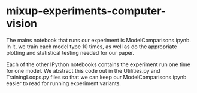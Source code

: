 # mixup-experiments-computer-vision

The mains notebook that runs our experiment is ModelComparisons.ipynb. In it, we train each model type 10 times, as well as do the appropriate plotting and statistical testing needed for our paper. 

Each of the other IPython notebooks contains the experiment run one time for one model. We abstract this code out in the Utilities.py and TrainingLoops.py files so that we can keep our ModelComparisons.ipynb easier to read for running experiment variants. 
